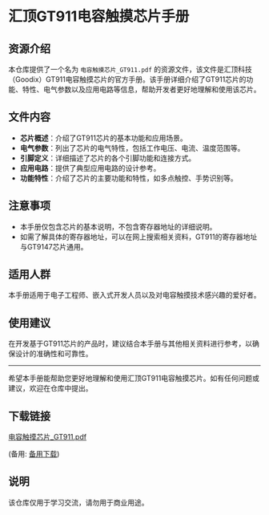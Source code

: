 # 汇顶GT911电容触摸芯片手册

## 资源介绍

本仓库提供了一个名为 `电容触摸芯片_GT911.pdf` 的资源文件，该文件是汇顶科技（Goodix）GT911电容触摸芯片的官方手册。该手册详细介绍了GT911芯片的功能、特性、电气参数以及应用电路等信息，帮助开发者更好地理解和使用该芯片。

## 文件内容

- **芯片概述**：介绍了GT911芯片的基本功能和应用场景。
- **电气参数**：列出了芯片的电气特性，包括工作电压、电流、温度范围等。
- **引脚定义**：详细描述了芯片的各个引脚功能和连接方式。
- **应用电路**：提供了典型应用电路的设计参考。
- **功能特性**：介绍了芯片的主要功能和特性，如多点触控、手势识别等。

## 注意事项

- 本手册仅包含芯片的基本说明，不包含寄存器地址的详细说明。
- 如需了解具体的寄存器地址，可以在网上搜索相关资料，GT911的寄存器地址与GT9147芯片通用。

## 适用人群

本手册适用于电子工程师、嵌入式开发人员以及对电容触摸技术感兴趣的爱好者。

## 使用建议

在开发基于GT911芯片的产品时，建议结合本手册与其他相关资料进行参考，以确保设计的准确性和可靠性。

---

希望本手册能帮助您更好地理解和使用汇顶GT911电容触摸芯片。如有任何问题或建议，欢迎在仓库中提出。

## 下载链接
[电容触摸芯片_GT911.pdf](https://pan.quark.cn/s/6cea0c9a51e7) 

(备用: [备用下载](https://pan.baidu.com/s/1cKNFQQb-v7HwE7CwJlw-bg?pwd=1234))

## 说明

该仓库仅用于学习交流，请勿用于商业用途。
